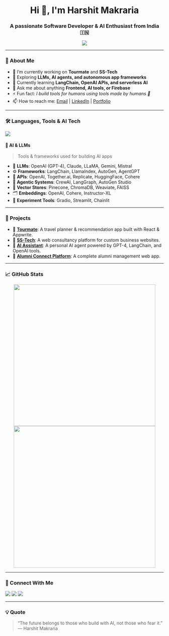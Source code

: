 <h1 align="center">Hi 👋, I'm Harshit Makraria</h1>
<h3 align="center">A passionate Software Developer & AI Enthusiast from India 🇮🇳</h3>

<p align="center">
  <img src="https://readme-typing-svg.herokuapp.com?font=Fira+Code&weight=600&size=24&pause=1000&color=36BCF7&center=true&vCenter=true&width=600&lines=Full+Stack+Web+Developer;React+%7C+Next.js+%7C+Node.js+%7C+Firebase;LLMs+%7C+AI+Agents+%7C+Appwrite+%7C+MongoDB;Open+Source+Contributor+%F0%9F%93%9D" />
</p>

---

### 🌟 About Me

- 🔭 I’m currently working on **Tourmate** and **SS-Tech**
- 🤖 Exploring **LLMs, AI agents, and autonomous app frameworks**
- 🌱 Currently learning **LangChain, OpenAI APIs, and serverless AI**
- 💬 Ask me about anything **Frontend, AI tools, or Firebase**
- ⚡ Fun fact: *I build tools for humans using tools made by humans 🤖*
- 📫 How to reach me: [Email](mailto:harshitmakraria9@gmail.com) | [LinkedIn](https://www.linkedin.com/in/harshit-makraria-992114249/) | [Portfolio](https://harshit-makraria.vercel.app/)

---

### 🛠️ Languages, Tools & AI Tech

<p align="left">
  <img src="https://skillicons.dev/icons?i=html,css,js,ts,react,nextjs,nodejs,tailwind,bootstrap,mongodb,express,git,github,firebase,appwrite,vite,vercel,postman,figma,python" />
</p>

#### 🧠 AI & LLMs
> Tools & frameworks used for building AI apps

- 🧩 **LLMs**: OpenAI (GPT-4), Claude, LLaMA, Gemini, Mistral
- ⚙️ **Frameworks**: LangChain, LlamaIndex, AutoGen, AgentGPT
- 📡 **APIs**: OpenAI, Together.ai, Replicate, HuggingFace, Cohere
- 🤖 **Agentic Systems**: CrewAI, LangGraph, AutoGen Studio
- 🧠 **Vector Stores**: Pinecone, ChromaDB, Weaviate, FAISS
- 🗂️ **Embeddings**: OpenAI, Cohere, Instructor-XL
- 🧪 **Experiment Tools**: Gradio, Streamlit, Chainlit

---

### 🚀 Projects

- 🔗 [**Tourmate**](https://github.com/harshitmakraria/tourmate): A travel planner & recommendation app built with React & Appwrite.
- 🔗 [**SS-Tech**](https://github.com/harshitmakraria/sstech): A web consultancy platform for custom business websites.
- 🔗 [**AI Assistant**](https://github.com/harshitmakraria/ai-assistant): A personal AI agent powered by GPT-4, LangChain, and OpenAI tools.
- 🔗 [**Alumni Connect Platform**](https://github.com/harshitmakraria/alumni-connect): A complete alumni management web app.

---

### 📈 GitHub Stats

<p align="center">
  <img src="https://github-readme-stats.vercel.app/api?username=harshitmakraria&show_icons=true&theme=radical" width="450"/>
  <img src="https://github-readme-streak-stats.herokuapp.com?user=harshitmakraria&theme=radical" width="450"/>
</p>

---

### 🤝 Connect With Me

<p>
  <a href="https://www.linkedin.com/in/harshit-makraria-992114249/"><img src="https://img.shields.io/badge/-LinkedIn-blue?style=flat&logo=linkedin" /></a>
  <a href="mailto:harshitmakraria9@gmail.com"><img src="https://img.shields.io/badge/-Gmail-red?style=flat&logo=gmail" /></a>
  <a href="https://harshit-makraria.vercel.app/"><img src="https://img.shields.io/badge/-Portfolio-000?style=flat&logo=vercel" /></a>
</p>

---

### 💡 Quote

> “The future belongs to those who build with AI, not those who fear it.” — Harshit Makraria
